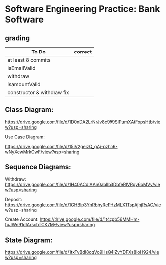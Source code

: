 # Software Engineering Practice: Bank Software
## grading

To Do | correct
---|---
at least 8 commits|
isEmailValid|
withdraw|
isamountValid|
constructor & withdraw fix|

Class Diagram:
--------------

https://drive.google.com/file/d/1D0nDA2LrNrJv8c999SIPumXAtFxpsHtb/view?usp=sharing

Use Case Diagram:

https://drive.google.com/file/d/15IV2geizQ_gAj-pzhb6-wNyXcwMrkCwF/view?usp=sharing

Sequence Diagrams:
------------------

Withdraw:
https://drive.google.com/file/d/1H40ACdlAAn0ablIb3DbfeRlVRgy6oMVv/view?usp=sharing

Deposit:
https://drive.google.com/file/d/1GHBlp3YnRbhyRePHzMLX1TspAjhjRsAC/view?usp=sharing

Create Account:
https://drive.google.com/file/d/1t4xpb56MMHm-fuJWn91dIArscbTCK7My/view?usp=sharing

State Diagram:
--------------
https://drive.google.com/file/d/1txTvBdI8cqVo9HsQ4iZvYDFXs8ioH924/view?usp=sharing


